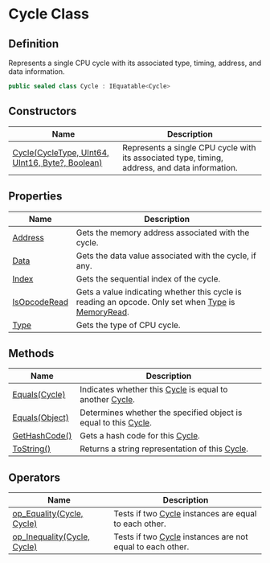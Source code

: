 # Cycle Class
## Definition

Represents a single CPU cycle with its associated type, timing, address, and data information.

```c#
public sealed class Cycle : IEquatable<Cycle>
```

## Constructors

| Name | Description |
| ---- | ----------- |
| [Cycle(CycleType, UInt64, UInt16, Byte?, Boolean)](MrKWatkins.EmulatorTestSuites.Z80.Cycle.-ctor.md) | Represents a single CPU cycle with its associated type, timing, address, and data information. |

## Properties

| Name | Description |
| ---- | ----------- |
| [Address](MrKWatkins.EmulatorTestSuites.Z80.Cycle.Address.md) | Gets the memory address associated with the cycle. |
| [Data](MrKWatkins.EmulatorTestSuites.Z80.Cycle.Data.md) | Gets the data value associated with the cycle, if any. |
| [Index](MrKWatkins.EmulatorTestSuites.Z80.Cycle.Index.md) | Gets the sequential index of the cycle. |
| [IsOpcodeRead](MrKWatkins.EmulatorTestSuites.Z80.Cycle.IsOpcodeRead.md) | Gets a value indicating whether this cycle is reading an opcode. Only set when [Type](MrKWatkins.EmulatorTestSuites.Z80.Cycle.Type.md) is [MemoryRead](MrKWatkins.EmulatorTestSuites.Z80.CycleType.md#fields). |
| [Type](MrKWatkins.EmulatorTestSuites.Z80.Cycle.Type.md) | Gets the type of CPU cycle. |

## Methods

| Name | Description |
| ---- | ----------- |
| [Equals(Cycle)](MrKWatkins.EmulatorTestSuites.Z80.Cycle.Equals.md#mrkwatkins-emulatortestsuites-z80-cycle-equals(mrkwatkins-emulatortestsuites-z80-cycle)) | Indicates whether this [Cycle](MrKWatkins.EmulatorTestSuites.Z80.Cycle.md) is equal to another [Cycle](MrKWatkins.EmulatorTestSuites.Z80.Cycle.md). |
| [Equals(Object)](MrKWatkins.EmulatorTestSuites.Z80.Cycle.Equals.md#mrkwatkins-emulatortestsuites-z80-cycle-equals(system-object)) | Determines whether the specified object is equal to this [Cycle](MrKWatkins.EmulatorTestSuites.Z80.Cycle.md). |
| [GetHashCode()](MrKWatkins.EmulatorTestSuites.Z80.Cycle.GetHashCode.md) | Gets a hash code for this [Cycle](MrKWatkins.EmulatorTestSuites.Z80.Cycle.md). |
| [ToString()](MrKWatkins.EmulatorTestSuites.Z80.Cycle.ToString.md) | Returns a string representation of this [Cycle](MrKWatkins.EmulatorTestSuites.Z80.Cycle.md). |

## Operators

| Name | Description |
| ---- | ----------- |
| [op_Equality(Cycle, Cycle)](MrKWatkins.EmulatorTestSuites.Z80.Cycle.op_Equality.md) | Tests if two [Cycle](MrKWatkins.EmulatorTestSuites.Z80.Cycle.md) instances are equal to each other. |
| [op_Inequality(Cycle, Cycle)](MrKWatkins.EmulatorTestSuites.Z80.Cycle.op_Inequality.md) | Tests if two [Cycle](MrKWatkins.EmulatorTestSuites.Z80.Cycle.md) instances are not equal to each other. |

